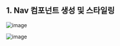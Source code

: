 ## 1. Nav 컴포넌트 생성 및 스타일링

![image](https://user-images.githubusercontent.com/99783474/214045294-35816423-04fe-4e20-8349-b4a19cdbccb9.png)



![image](https://user-images.githubusercontent.com/99783474/214045313-ecda6fdd-b95d-4550-a4a0-b737cae599c4.png)

